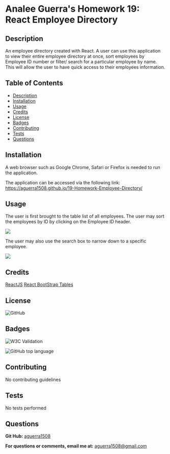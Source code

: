 # Analee Guerra's Homework 19: React Employee Directory

## Description

An employee directory created with React. A user can use this application to view their entire employee directory at once, sort employees by Employee ID number or filter/ search for a particular employee by name. This will allow the user to have quick access to their employees information.

## Table of Contents

- [Description](#description)
- [Installation](#installation)
- [Usage](#usage)
- [Credits](#credits)
- [License](#license)
- [Badges](#badges)
- [Contributing](#contributing)
- [Tests](#tests)
- [Questions](#questions)

## Installation

A web browser such as Google Chrome, Safari or Firefox is needed to run the application.

The application can be accessed via the following link: https://aguerra1508.github.io/19-Homework-Employee-Directory/

## Usage

The user is first brought to the table list of all employees. The user may sort the employees by ID by clicking on the Employee ID header.

![](images/LandingPage.png)

The user may also use the search box to narrow down to a specific employee.

![](images/Search.png)

## Credits

[ReactJS](https://reactjs.org/ "ReactJS")
[React BootStrap Tables](https://mdbootstrap.com/docs/react/tables/datatables/ "React Bootstrap Tables")

## License

![GitHub](https://img.shields.io/github/license/aguerra1508/19-Homework-Employee-Directory)

## Badges

![W3C Validation](https://img.shields.io/w3c-validation/html?targetUrl=https%3A%2F%2Faguerra1508.github.io%2F19-Homework-Employee-Directory%2F)

![GitHub top language](https://img.shields.io/github/languages/top/aguerra1508/19-Homework-Employee-Directory)

## Contributing

No contributing guidelines

## Tests

No tests performed

## Questions

**Git Hub:** [aguerra1508](https://github.com/aguerra1508 "Git Hub")

**For questions or comments, email me at:** aguerra1508@gmail.com
